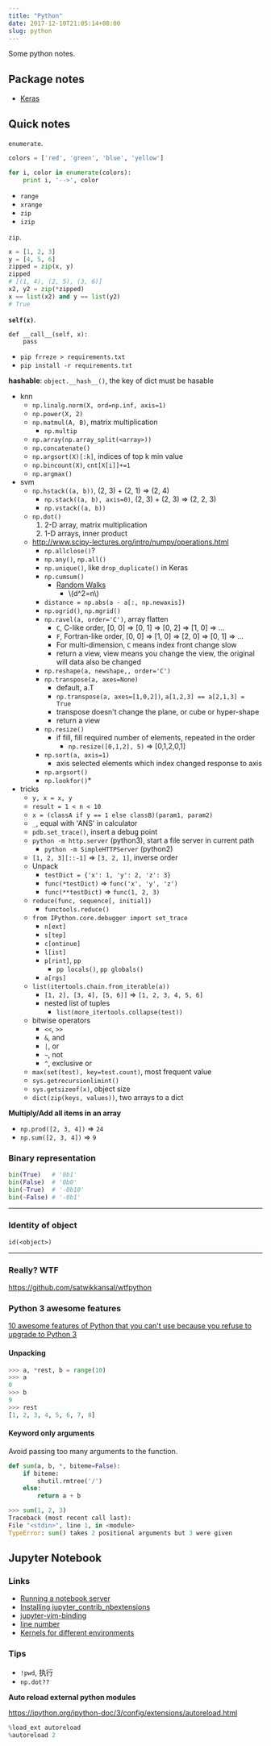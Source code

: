 ```yaml
---
title: "Python"
date: 2017-12-10T21:05:14+08:00
slug: python
---
```


Some python notes.

## Package notes

- [Keras](/note/keras)

## Quick notes

`enumerate`.

``` python
colors = ['red', 'green', 'blue', 'yellow']

for i, color in enumerate(colors):
    print i, '-->', color
```

- `range`
- `xrange`
- `zip`
- `izip`

`zip`.

``` python
x = [1, 2, 3]
y = [4, 5, 6]
zipped = zip(x, y)
zipped
# [(1, 4), (2, 5), (3, 6)]
x2, y2 = zip(*zipped)
x == list(x2) and y == list(y2)
# True
```

**`self(x)`**.

```
def __call__(self, x):
    pass
```

- `pip frreze > requirements.txt`
- `pip install -r requirements.txt`

<!--more-->

**hashable**: `object.__hash__()`, the key of dict must be hasable

- knn
    - `np.linalg.norm(X, ord=np.inf, axis=1)`
    - `np.power(X, 2)`
    - `np.matmul(A, B)`, matrix multiplication
        - `np.multip`
    - `np.array(np.array_split(<array>))`
    - `np.concatenate()`
    - `np.argsort(X)[:k]`, indices of top k min value
    - `np.bincount(X)`, `cnt[X[i]]+=1`
    - `np.argmax()`
- svm
    - `np.hstack((a, b))`, (2, 3) + (2, 1) => (2, 4)
        - `np.stack((a, b), axis=0)`, (2, 3) + (2, 3) => (2, 2, 3)
        - `np.vstack((a, b))`
    - `np.dot()`
        1. 2-D array, matrix multiplication
        1. 1-D arrays, inner product
    - http://www.scipy-lectures.org/intro/numpy/operations.html
        - `np.allclose()`?
        - `np.any()`, `np.all()`
        - `np.unique()`, like `drop_duplicate()` in Keras
        - `np.cumsum()`
            - [Random Walks ](http://www.mit.edu/~kardar/teaching/projects/chemotaxis(AndreaSchmidt)/random.htm)
                - \\(d^2=n\\)
        - `distance = np.abs(a - a[:, np.newaxis])`
        - `np.ogrid()`, `np.mgrid()`
        - `np.ravel(a, order='C')`, array flatten
            - `C`, C-like order, [0, 0] => [0, 1] => [0, 2] => [1, 0] => ...
            - `F`, Fortran-like order, [0, 0] => [1, 0] => [2, 0] => [0, 1] => ...
            - For multi-dimension, `C` means index front change slow
            - return a view, view means you change the view, the original will data also be changed
        - `np.reshape(a, newshape,, order='C')`
        - `np.transpose(a, axes=None)`
            - default, a.T
            - `np.transpose(a, axes=[1,0,2])`, `a[1,2,3] == a[2,1,3] = True`
            - transpose doesn't change the plane, or cube or hyper-shape
            - return a view
        - `np.resize()`
            - if fill, fill required number of elements, repeated in the order
                - `np.resize([0,1,2], 5)` => [0,1,2,0,1]
        - `np.sort(a, axis=1)`
            - axis selected elements which index changed response to axis
        - `np.argsort()`
        - `np.lookfor()`*
- tricks
    - `y, x = x, y`
    - `result = 1 < n < 10`
    - `x = (classA if y == 1 else classB)(param1, param2)`
    - `_`, equal with 'ANS' in calculator
    - `pdb.set_trace()`, insert a debug point
    - `python -m http.server` (python3), start a file server in current path
        - `python -m SimpleHTTPServer` (python2)
    - `[1, 2, 3][::-1]` => `[3, 2, 1]`, inverse order
    - Unpack
        - `testDict = {'x': 1, 'y': 2, 'z': 3}`
        - `func(*testDict)` => `func('x', 'y', 'z')`
        - `func(**testDict)` => `func(1, 2, 3)`
    - `reduce(func, sequence[, initial])`
        - `functools.reduce()`
    - `from IPython.core.debugger import set_trace`
        - `n[ext]`
        - `s[tep]`
        - `c[ontinue]`
        - `l[ist]`
        - `p[rint]`, `pp`
            - `pp locals()`, `pp globals()`
        - `a[rgs]`
    - `list(itertools.chain.from_iterable(a))`
        - `[1, 2], [3, 4], [5, 6]]` => `[1, 2, 3, 4, 5, 6]`
        - nested list of tuples
            - `list(more_itertools.collapse(test))`
    - bitwise operators
        - `<<`, `>>`
        - `&`, and
        - `|`, or
        - `~`, not
        - `^`, exclusive or
    - `max(set(test), key=test.count)`, most frequent value
    - `sys.getrecursionlimint()`
    - `sys.getsizeof(x)`, object size
    - `dict(zip(keys, values))`, two arrays to a dict

**Multiply/Add all items in an array**

- `np.prod([2, 3, 4])` => `24`
- `np.sum([2, 3, 4])` => `9`

### Binary representation

``` py
bin(True)   # '0b1'
bin(False)  # '0b0'
bin(~True)  # '-0b10'
bin(~False) # '-0b1'
```

---

### Identity of object

`id(<object>)`

---

### Really? WTF

https://github.com/satwikkansal/wtfpython

### Python 3 awesome features

[10 awesome features of Python that you can't use because you refuse to upgrade to Python 3](http://www.asmeurer.com/python3-presentation/slides.html)

#### Unpacking

``` py
>>> a, *rest, b = range(10)
>>> a
0
>>> b
9
>>> rest
[1, 2, 3, 4, 5, 6, 7, 8]
```

#### Keyword only arguments

Avoid passing too many arguments to the function.

``` py
def sum(a, b, *, biteme=False):
    if biteme:
        shutil.rmtree('/')
    else:
        return a + b

>>> sum(1, 2, 3)
Traceback (most recent call last):
File "<stdin>", line 1, in <module>
TypeError: sum() takes 2 positional arguments but 3 were given
```

## Jupyter Notebook

### Links

- [Running a notebook server](http://jupyter-notebook.readthedocs.io/en/stable/public_server.html)
- [Installing jupyter_contrib_nbextensions](http://jupyter-contrib-nbextensions.readthedocs.io/en/latest/install.html)
- [jupyter-vim-binding](https://github.com/lambdalisue/jupyter-vim-binding)
- [line number](https://stackoverflow.com/a/29916445)
- [Kernels for different environments](http://ipython.readthedocs.io/en/stable/install/kernel_install.html#kernels-for-different-environments)

### Tips

- `!pwd`, 执行
- `np.dot??`

**Auto reload external python modules**

https://ipython.org/ipython-doc/3/config/extensions/autoreload.html

``` py
%load_ext autoreload
%autoreload 2
```

